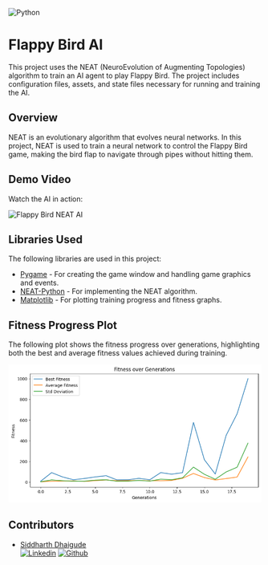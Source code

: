 ![Python](https://img.shields.io/badge/Python-3776AB?style=for-the-badge&logo=python&logoColor=white)

# Flappy Bird AI
This project uses the NEAT (NeuroEvolution of Augmenting Topologies) algorithm to train an AI agent to play Flappy Bird. The project includes configuration files, assets, and state files necessary for running and training the AI.


## Overview
NEAT is an evolutionary algorithm that evolves neural networks. In this project, NEAT is used to train a neural network to control the Flappy Bird game, making the bird flap to navigate through pipes without hitting them.


## Demo Video
Watch the AI in action:

![Flappy Bird NEAT AI](readme/video.gif)


## Libraries Used
The following libraries are used in this project:
- [Pygame](https://www.pygame.org/) - For creating the game window and handling game graphics and events.
- [NEAT-Python](https://neat-python.readthedocs.io/en/latest/) - For implementing the NEAT algorithm.
- [Matplotlib](https://matplotlib.org/) - For plotting training progress and fitness graphs.


## Fitness Progress Plot
The following plot shows the fitness progress over generations, highlighting both the best and average fitness values achieved during training.

![Fitness Progress](readme/Fitness.png)


## Contributors

-  [Siddharth Dhaigude](https://www.linkedin.com/in/sdhaigude/)<br>
   [![Linkedin](https://img.shields.io/badge/LinkedIn-0077B5?style=for-the-badge&logo=linkedin&logoColor=white)](https://www.linkedin.com/in/sdhaigude/)
   [![Github](https://img.shields.io/badge/GitHub-100000?style=for-the-badge&logo=github&logoColor=white)](https://github.com/sd8capricon)